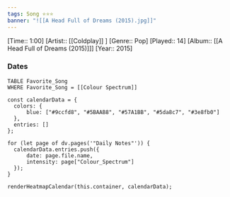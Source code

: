 ```yaml
---
tags: Song ⭐⭐⭐ 
banner: "![[A Head Full of Dreams (2015).jpg]]"
---
```

[Time:: 1:00]
[Artist:: [[Coldplay]] ]
[Genre:: Pop]
[Played:: 14]
[Album:: [[A Head Full of Dreams (2015)]]]
[Year:: 2015]
### Dates
````dataview
TABLE Favorite_Song
WHERE Favorite_Song = [[Colour Spectrum]]
````

  ```dataviewjs
const calendarData = { 
	colors: { 
		blue: ["#9ccfd8", "#5BAAB8", "#57A1BB", "#5da8c7", "#3e8fb0"] 
	}, 
	entries: [] 
}; 

for (let page of dv.pages('"Daily Notes"')) { 
	calendarData.entries.push({ 
		date: page.file.name, 
		intensity: page["Colour_Spectrum"]
	}); 
} 

renderHeatmapCalendar(this.container, calendarData);
```
